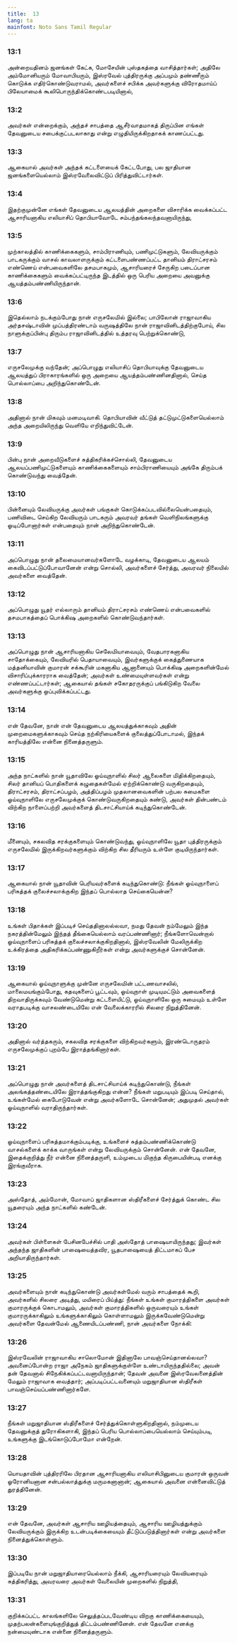 ```yaml
---
title:  13
lang: ta
mainfont: Noto Sans Tamil Regular
---
```


###  13:1

அன்றையதினம் ஜனங்கள் கேட்க, மோசேயின் புஸ்தகத்தை வாசித்தார்கள்; அதிலே அம்மோனியரும் மோவாபியரும், இஸ்ரவேல் புத்திரருக்கு அப்பமும் தண்ணீரும் கொடுக்க எதிர்கொண்டுவராமல், அவர்களைச் சபிக்க அவர்களுக்கு விரோதமாய்ப் பிலேயாமைக் கூலிபொருந்திக்கொண்டபடியினால்,

###  13:2

அவர்கள் என்றைக்கும், அந்தச் சாபத்தை ஆசீர்வாதமாகத் திருப்பின எங்கள் தேவனுடைய சபைக்குட்படலாகாது என்று எழுதியிருக்கிறதாகக் காணப்பட்டது.

###  13:3

ஆகையால் அவர்கள் அந்தக் கட்டளையைக் கேட்டபோது, பல ஜாதியான ஜனங்களையெல்லாம் இஸ்ரவேலைவிட்டுப் பிரித்துவிட்டார்கள்.

###  13:4

இதற்குமுன்னே எங்கள் தேவனுடைய ஆலயத்தின் அறைகளை விசாரிக்க வைக்கப்பட்ட ஆசாரியனாகிய எலியாசிப் தொபியாவோடே சம்பந்தங்கலந்தவனாயிருந்து,

###  13:5

முற்காலத்தில் காணிக்கைகளும், சாம்பிராணியும், பணிமுட்டுகளும், லேவியருக்கும் பாடகருக்கும் வாசல் காவலாளருக்கும் கட்டளைபண்ணப்பட்ட தானியம் திராட்சரசம் எண்ணெய் என்பவைகளிலே தசமபாகமும், ஆசாரியரைச் சேருகிற படைப்பான காணிக்கைகளும் வைக்கப்பட்டிருந்த இடத்தில் ஒரு பெரிய அறையை அவனுக்கு ஆயத்தம்பண்ணியிருந்தான்.

###  13:6

இதெல்லாம் நடக்கும்போது நான் எருசலேமில் இல்லை; பாபிலோன் ராஜாவாகிய அர்தசஷ்டாவின் முப்பத்திரண்டாம் வருஷத்திலே நான் ராஜாவினிடத்திற்குபோய், சில நாளுக்குப்பின்பு திரும்ப ராஜாவினிடத்தில் உத்தரவு பெற்றுக்கொண்டு,

###  13:7

எருசலேமுக்கு வந்தேன்; அப்பொழுது எலியாசிப் தொபியாவுக்கு தேவனுடைய ஆலயத்துப் பிராகாரங்களில் ஒரு அறையை ஆயத்தம்பண்ணினதினால், செய்த பொல்லாப்பை அறிந்துகொண்டேன்.

###  13:8

அதினால் நான் மிகவும் மனமடிவாகி. தொபியாவின் வீட்டுத் தட்டுமுட்டுகளையெல்லாம் அந்த அறையிலிருந்து வெளியே எறிந்துவிட்டேன்.

###  13:9

பின்பு நான் அறைவீடுகளைச் சுத்திகரிக்கச்சொல்லி, தேவனுடைய ஆலயப்பணிமுட்டுகளையும் காணிக்கைகளையும் சாம்பிராணியையும் அங்கே திரும்பக் கொண்டுவந்து வைத்தேன்.

###  13:10

பின்னையும் லேவியருக்கு அவர்கள் பங்குகள் கொடுக்கப்படவில்லையென்பதையும், பணிவிடை செய்கிற லேவியரும் பாடகரும் அவரவர் தங்கள் வெளிநிலங்களுக்கு ஓடிப்போனார்கள் என்பதையும் நான் அறிந்துகொண்டேன்.

###  13:11

அப்பொழுது நான் தலைமையானவர்களோடே வழக்காடி, தேவனுடைய ஆலயம் கைவிடப்பட்டுப்போவானேன் என்று சொல்லி, அவர்களைச் சேர்த்து, அவரவர் நிலையில் அவர்களை வைத்தேன்.

###  13:12

அப்பொழுது யூதர் எல்லாரும் தானியம் திராட்சரசம் எண்ணெய் என்பவைகளில் தசமபாகத்தைப் பொக்கிஷ அறைகளில் கொண்டுவந்தார்கள்.

###  13:13

அப்பொழுது நான் ஆசாரியனாகிய செலேமியாவையும், வேதபாரகனாகிய சாதோக்கையும், லேவியரில் பெதாயாவையும், இவர்களுக்குக் கைத்துணையாக மத்தனியாவின் குமாரன் சக்கூரின் மகனாகிய ஆனானையும் பொக்கிஷ அறைகளின்மேல் விசாரிப்புக்காரராக வைத்தேன்; அவர்கள் உண்மையுள்ளவர்கள் என்று எண்ணப்பட்டார்கள்; ஆகையால் தங்கள் சகோதரருக்குப் பங்கிடுகிற வேலை அவர்களுக்கு ஒப்புவிக்கப்பட்டது.

###  13:14

என் தேவனே, நான் என் தேவனுடைய ஆலயத்துக்காகவும் அதின் முறைமைகளுக்காகவும் செய்த நற்கிரியைகளைக் குலைத்துப்போடாமல், இந்தக் காரியத்திலே என்னை நினைத்தருளும்.

###  13:15

அந்த நாட்களில் நான் யூதாவிலே ஓய்வுநாளில் சிலர் ஆலைகளை மிதிக்கிறதையும், சிலர் தானியப் பொதிகளைக் கழுதைகள்மேல் ஏற்றிக்கொண்டு வருகிறதையும், திராட்சரசம், திராட்சப்பழம், அத்திப்பழம் முதலானவைகளின் பற்பல சுமைகளை ஓய்வுநாளிலே எருசலேமுக்குக் கொண்டுவருகிறதையும் கண்டு, அவர்கள் தின்பண்டம் விற்கிற நாளைப்பற்றி அவர்களைத் திடசாட்சியாய்க் கடிந்துகொண்டேன்.

###  13:16

மீனையும், சகலவித சரக்குகளையும் கொண்டுவந்து, ஓய்வுநாளிலே யூதா புத்திரருக்கும் எருசலேமில் இருக்கிறவர்களுக்கும் விற்கிற சில தீரியரும் உள்ளே குடியிருந்தார்கள்.

###  13:17

ஆகையால் நான் யூதாவின் பெரியவர்களைக் கடிந்துகொண்டு: நீங்கள் ஓய்வுநாளைப் பரிசுத்தக் குலைச்சலாக்குகிற இந்தப் பொல்லாத செய்கையென்ன?

###  13:18

உங்கள் பிதாக்கள் இப்படிச் செய்ததினாலல்லவா, நமது தேவன் நம்மேலும் இந்த நகரத்தின்மேலும் இந்தத் தீங்கையெல்லாம் வரப்பண்ணினார்; நீங்களோவென்றால் ஓய்வுநாளைப் பரிசுத்தக் குலைச்சலாக்குகிறதினால், இஸ்ரவேலின் மேலிருக்கிற உக்கிரத்தை அதிகரிக்கப்பண்ணுகிறீர்கள் என்று அவர்களுக்குச் சொன்னேன்.

###  13:19

ஆகையால் ஓய்வுநாளுக்கு முன்னே எருசலேமின் பட்டணவாசலில், மாலைமயங்கும்போது, கதவுகளைப் பூட்டவும், ஓய்வுநாள் முடியுமட்டும் அவைகளைத் திறவாதிருக்கவும் வேண்டுமென்று கட்டளையிட்டு, ஓய்வுநாளிலே ஒரு சுமையும் உள்ளே வராதபடிக்கு வாசலண்டையிலே என் வேலைக்காரரில் சிலரை நிறுத்தினேன்.

###  13:20

அதினால் வர்த்தகரும், சகலவித சரக்குகளை விற்கிறவர்களும், இரண்டொருதரம் எருசலேமுக்குப் புறம்பே இராத்தங்கினார்கள்.

###  13:21

அப்பொழுது நான் அவர்களைத் திடசாட்சியாய்க் கடிந்துகொண்டு, நீங்கள் அலங்கத்தண்டையிலே இராத்தங்குகிறது என்ன? நீங்கள் மறுபடியும் இப்படி செய்தால், உங்கள்மேல் கைபோடுவேன் என்று அவர்களோடே சொன்னேன்; அதுமுதல் அவர்கள் ஓய்வுநாளில் வராதிருந்தார்கள்.

###  13:22

ஓய்வுநாளைப் பரிசுத்தமாக்கும்படிக்கு, உங்களைச் சுத்தம்பண்ணிக்கொண்டு வாசல்களைக் காக்க வாருங்கள் என்று லேவியருக்கும் சொன்னேன். என் தேவனே, இதைக்குறித்து நீர் என்னை நினைத்தருளி, உம்முடைய மிகுந்த கிருபையின்படி எனக்கு இரங்குவீராக.

###  13:23

அஸ்தோத், அம்மோன், மோவாப் ஜாதிகளான ஸ்திரீகளைச் சேர்த்துக் கொண்ட சில யூதரையும் அந்த நாட்களில் கண்டேன்.

###  13:24

அவர்கள் பிள்ளைகள் பேசினபேச்சில் பாதி அஸ்தோத் பாஷையாயிருந்தது; இவர்கள் அந்தந்த ஜாதிகளின் பாஷையைத்தவிர, யூதபாஷையைத் திட்டமாகப் பேச அறியாதிருந்தார்கள்.

###  13:25

அவர்களையும் நான் கடிந்துகொண்டு அவர்கள்மேல் வரும் சாபத்தைக் கூறி, அவர்களில் சிலரை அடித்து, மயிரைப் பிய்த்து: நீங்கள் உங்கள் குமாரத்திகளை அவர்கள் குமாரருக்குக் கொடாமலும், அவர்கள் குமாரத்திகளில் ஒருவரையும் உங்கள் குமாரருக்காகிலும் உங்களுக்காகிலும் கொள்ளாமலும் இருக்கவேண்டுமென்று அவர்களை தேவன்மேல் ஆணையிடப்பண்ணி, நான் அவர்களை நோக்கி:

###  13:26

இஸ்ரவேலின் ராஜாவாகிய சாலொமோன் இதினாலே பாவஞ்செய்தானல்லவா? அவனைப்போன்ற ராஜா அநேகம் ஜாதிகளுக்குள்ளே உண்டாயிருந்ததில்லை; அவன் தன் தேவனால் சிநேகிக்கப்பட்டவனாயிருந்தான்; தேவன் அவனை இஸ்ரவேலனைத்தின் மேலும் ராஜாவாக வைத்தார்; அப்படிப்பட்டவனையும் மறுஜாதியான ஸ்திரீகள் பாவஞ்செய்யப்பண்ணினார்களே.

###  13:27

நீங்கள் மறுஜாதியான ஸ்திரீகளைச் சேர்த்துக்கொள்ளுகிறதினால், நம்முடைய தேவனுக்குத் துரோகிகளாகி, இந்தப் பெரிய பொல்லாப்பையெல்லாம் செய்யும்படி, உங்களுக்கு இடங்கொடுப்போமோ என்றேன்.

###  13:28

யொயதாவின் புத்திரரிலே பிரதான ஆசாரியனாகிய எலியாசிபினுடைய குமாரன் ஒருவன் ஓரோனியனான சன்பல்லாத்துக்கு மருமகனானான்; ஆகையால் அவனை என்னைவிட்டுத் துரத்தினேன்.

###  13:29

என் தேவனே, அவர்கள் ஆசாரிய ஊழியத்தையும், ஆசாரிய ஊழியத்துக்கும் லேவியருக்கும் இருக்கிற உடன்படிக்கையையும் தீட்டுப்படுத்தினார்கள் என்று அவர்களை நினைத்துக்கொள்ளும்.

###  13:30

இப்படியே நான் மறுஜாதியாரையெல்லாம் நீக்கி, ஆசாரியரையும் லேவியரையும் சுத்திகரித்து, அவரவரை அவர்கள் வேலையின் முறைகளில் நிறுத்தி,

###  13:31

குறிக்கப்பட்ட காலங்களிலே செலுத்தப்படவேண்டிய விறகு காணிக்கையையும், முதற்பலன்களையுங்குறித்துத் திட்டம்பண்ணினேன். என் தேவனே எனக்கு நன்மையுண்டாக என்னை நினைத்தருளும்.

